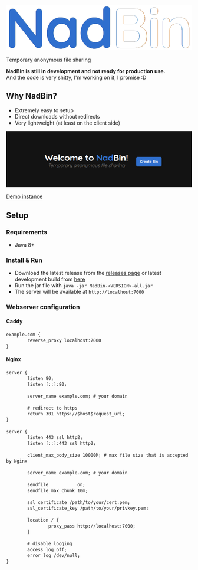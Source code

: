 ![NadBin](nadbin.png)

Temporary anonymous file sharing

**NadBin is still in development and not ready for production use.**  
And the code is very shitty, I'm working on it, I promise :D

## Why NadBin?

- Extremely easy to setup
- Direct downloads without redirects
- Very lightweight (at least on the client side)

![NadBin index page](nadbin-index.png)

[Demo instance](https://nadbin.nadwey.pl)

## Setup

### Requirements

- Java 8+

### Install & Run

- Download the latest release from the [releases page](https://github.com/Nadwey/NadBin/releases/latest) or latest development build from [here](https://github.com/Nadwey/NadBin/actions/workflows/gradle.yml)
- Run the jar file with `java -jar NadBin-<VERSION>-all.jar`
- The server will be available at `http://localhost:7000`

### Webserver configuration

#### Caddy

```caddy
example.com {
        reverse_proxy localhost:7000
}
```

#### Nginx 

```nginx
server {
        listen 80;
        listen [::]:80;

        server_name example.com; # your domain

        # redirect to https
        return 301 https://$host$request_uri;
}

server {
        listen 443 ssl http2;
        listen [::]:443 ssl http2;

        client_max_body_size 10000M; # max file size that is accepted by Nginx

        server_name example.com; # your domain

        sendfile           on;
        sendfile_max_chunk 10m;

        ssl_certificate /path/to/your/cert.pem;
        ssl_certificate_key /path/to/your/privkey.pem;

        location / {
                proxy_pass http://localhost:7000;
        }

        # disable logging
        access_log off;
        error_log /dev/null;
}
```
